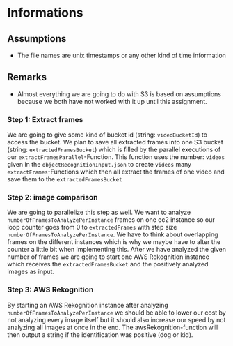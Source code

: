 # Informations

## Assumptions

- The file names are unix timestamps or any other kind of time information

## Remarks

- Almost everything we are going to do with S3 is based on assumptions because we both have not worked with it up until this assignment.

### Step 1: Extract frames

We are going to give some kind of bucket id (string: ````videoBucketId````) to access the bucket. We plan to save all extracted frames into one S3 bucket (string: ````extractedFramesBucket````) which is filled by the parallel executions of our ````extractFramesParallel````-Function. This function uses the number: ````videos```` given in the ````objectRecognitionInput.json```` to create ````videos```` many ````extractFrames````-Functions which then all extract the frames of one video and save them to the ````extractedFramesBucket````

### Step 2: image comparison

We are going to parallelize this step as well. We want to analyze ````numberOfFramesToAnalyzePerInstance```` frames on one ec2 instance so our loop counter goes from 0 to ````extractedFrames```` with step size ````numberOfFramesToAnalyzePerInstance````. We have to think about overlapping frames on the different instances which is why we maybe have to alter the counter a little bit when implementing this. After we have analyzed the given number of frames we are going to start one AWS Rekognition instance which receives the ````extractedFramesBucket```` and the positively analyzed images as input.

### Step 3: AWS Rekognition

By starting an AWS Rekognition instance after analyzing ````numberOfFramesToAnalyzePerInstance```` we should be able to lower our cost by not analyzing every image itself but it should also increase our speed by not analyzing all images at once in the end. The awsRekognition-function will then output a string if the identification was positive (dog or kid).